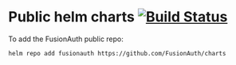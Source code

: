 # Public helm charts [![Build Status](https://travis-ci.org/robotdan/charts.svg?branch=master)](https://travis-ci.org/robotdan/charts)

To add the FusionAuth public repo:

```
helm repo add fusionauth https://github.com/FusionAuth/charts
```

